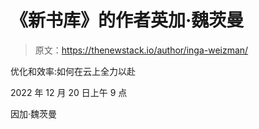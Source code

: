 # 《新书库》的作者英加·魏茨曼

> 原文：<https://thenewstack.io/author/inga-weizman/>

优化和效率:如何在云上全力以赴

2022 年 12 月 20 日上午 9 点

因加·魏茨曼